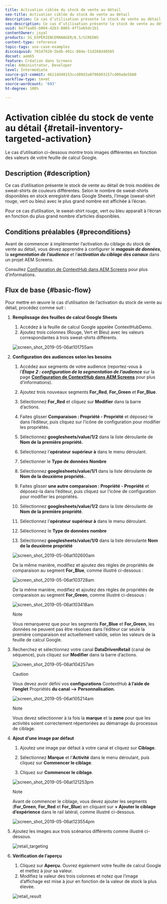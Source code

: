 ```yaml
---
title: Activation ciblée du stock de vente au détail
seo-title: Activation ciblée du stock de vente au détail
description: Ce cas d’utilisation présente le stock de vente au détail de trois modèles de sweat-shirts de couleurs différentes. Selon le nombre de sweat-shirts disponibles en stock enregistré dans Google Sheets, l’image (sweat-shirt rouge, vert ou bleu) avec le plus grand nombre est affichée à l’écran.
seo-description: Ce cas d’utilisation présente le stock de vente au détail de trois modèles de sweat-shirts de couleurs différentes. Selon le nombre de sweat-shirts disponibles en stock enregistré dans Google Sheets, l’image (sweat-shirt rouge, vert ou bleu) avec le plus grand nombre est affichée à l’écran.
uuid: 8e7faa65-b004-42b3-8865-4f71eb5dc1b1
contentOwner: jsyal
products: SG_EXPERIENCEMANAGER/6.5/SCREENS
content-type: reference
topic-tags: use-case-examples
discoiquuid: 70147920-5bdb-401c-884e-51d268d40585
docset: aem65
feature: Création dans Screens
role: Administrator, Developer
level: Intermediate
source-git-commit: 4611dd40153ccd09d3a0796093157cd09a8e5b80
workflow-type: tm+mt
source-wordcount: '693'
ht-degree: 100%

---
```



# Activation ciblée du stock de vente au détail {#retail-inventory-targeted-activation}

Le cas d’utilisation ci-dessous montre trois images différentes en fonction des valeurs de votre feuille de calcul Google.

## Description {#description}

Ce cas d’utilisation présente le stock de vente au détail de trois modèles de sweat-shirts de couleurs différentes. Selon le nombre de sweat-shirts disponibles en stock enregistré dans Google Sheets, l’image (sweat-shirt rouge, vert ou bleu) avec le plus grand nombre est affichée à l’écran.

Pour ce cas d’utilisation, le sweat-shirt rouge, vert ou bleu apparaît à l’écran en fonction du plus grand nombre d’articles disponibles.

## Conditions préalables {#preconditions}

Avant de commencer à implémenter l’activation du ciblage du stock de vente au détail, vous devez apprendre à configurer le ***magasin de données***, la ***segmentation de l’audience*** et l’***activation du ciblage des canaux*** dans un projet AEM Screens.

Consultez [Configuration de ContextHub dans AEM Screens](configuring-context-hub.md) pour plus d’informations.

## Flux de base {#basic-flow}

Pour mettre en œuvre le cas d’utilisation de l’activation du stock de vente au détail, procédez comme suit :

1. **Remplissage des feuilles de calcul Google Sheets**

   1. Accédez à la feuille de calcul Google appelée ContextHubDemo.
   1. Ajoutez trois colonnes (Rouge, Vert et Bleu) avec les valeurs correspondantes à trois sweat-shirts différents.

   ![screen_shot_2019-05-06at101755am](assets/screen_shot_2019-05-06at101755am.png)

1. **Configuration des audiences selon les besoins**

   1. Accédez aux segments de votre audience (reportez-vous à l’***Étape 2 : configuration de la segmentation de l’audience*** sur la page **[Configuration de ContextHub dans AEM Screens](configuring-context-hub.md)** pour plus d’informations).

   1. Ajoutez trois nouveaux segments **For_Red**, **For_Green** et **For_Blue**.

   1. Sélectionnez **For_Red** et cliquez sur **Modifier** dans la barre d’actions.

   1. Faites glisser **Comparaison : Propriété - Propriété** et déposez-le dans l’éditeur, puis cliquez sur l’icône de configuration pour modifier les propriétés.
   1. Sélectionnez **googlesheets/value/1/2** dans la liste déroulante de **Nom de la première propriété.**

   1. Sélectionnez l’**opérateur** **supérieur à** dans le menu déroulant.

   1. Sélectionner le **Type de données** **Nombre**

   1. Sélectionnez **googlesheets/value/1/1** dans la liste déroulante de **Nom de la deuxième propriété.**.

   1. Faites glisser **une autre comparaison : Propriété - Propriété** et déposez-la dans l’éditeur, puis cliquez sur l’icône de configuration pour modifier les propriétés.
   1. Sélectionnez **googlesheets/value/1/2** dans la liste déroulante de **Nom de la première propriété**.

   1. Sélectionnez l’**opérateur** **supérieur à** dans le menu déroulant.

   1. Sélectionnez le **Type de données** **nombre**

   1. Sélectionnez **googlesheets/value/1/0** dans la liste déroulante **Nom de la deuxième propriété**

   ![screen_shot_2019-05-06at102600am](assets/screen_shot_2019-05-06at102600am.png)

   De la même manière, modifiez et ajoutez des règles de propriétés de comparaison au segment **For_Blue**, comme illustré ci-dessous :

   ![screen_shot_2019-05-06at103728am](assets/screen_shot_2019-05-06at103728am.png)

   De la même manière, modifiez et ajoutez des règles de propriétés de comparaison au segment **For_Green**, comme illustré ci-dessous :

   ![screen_shot_2019-05-06at103418am](assets/screen_shot_2019-05-06at103418am.png)

   >[!NOTE]
   >
   >Vous remarquerez que pour les segments **For_Blue** et **For_Green**, les données ne peuvent pas être résolues dans l’éditeur car seule la première comparaison est actuellement valide, selon les valeurs de la feuille de calcul Google.

1. Recherchez et sélectionnez votre canal **DataDrivenRetail** (canal de séquence), puis cliquez sur **Modifier** dans la barre d’actions.

   ![screen_shot_2019-05-06at104257am](assets/screen_shot_2019-05-06at104257am.png)

   >[!CAUTION]
   >
   >Vous devez avoir défini vos **configurations** ContextHub **à l’aide de l’onglet** Propriétés **du canal -->** **Personnalisation.**

   ![screen_shot_2019-05-06at105214am](assets/screen_shot_2019-05-06at105214am.png)

   >[!NOTE]
   >
   >Vous devez sélectionner à la fois la **marque** et la **zone** pour que les activités soient correctement répertoriées au démarrage du processus de ciblage.

1. **Ajout d’une image par défaut**

   1. Ajoutez une image par défaut à votre canal et cliquez sur **Ciblage**.
   1. Sélectionnez **Marque** et l’**Activité** dans le menu déroulant, puis cliquez sur **Commencer le ciblage**.

   1. Cliquez sur **Commencer le ciblage**.

   ![screen_shot_2019-05-06at121253pm](assets/screen_shot_2019-05-06at121253pm.png)

   >[!NOTE]
   >
   >Avant de commencer le ciblage, vous devez ajouter les segments (**For_Green**, **For_Red** et **For_Blue**) en cliquant sur **+ Ajouter le ciblage d’expérience** dans le rail latéral, comme illustré ci-dessous.

   ![screen_shot_2019-05-06at123554pm](assets/screen_shot_2019-05-06at123554pm.png)

1. Ajoutez les images aux trois scénarios différents comme illustré ci-dessous.

   ![retail_targeting](assets/retail_targeting.gif)

1. **Vérification de l’aperçu**

   1. Cliquez sur **Aperçu.** Ouvrez également votre feuille de calcul Google et mettez à jour sa valeur.
   1. Modifiez la valeur des trois colonnes et notez que l’image d’affichage est mise à jour en fonction de la valeur de stock la plus élevée.

   ![retail_result](assets/retail_result.gif)

